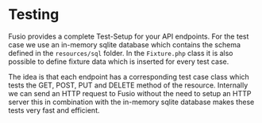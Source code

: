 
# Testing

Fusio provides a complete Test-Setup for your API endpoints. For the test case
we use an in-memory sqlite database which contains the schema defined in the
`resources/sql` folder. In the `Fixture.php` class it is also possible to define
fixture data which is inserted for every test case.

The idea is that each endpoint has a corresponding test case class which tests
the GET, POST, PUT and DELETE method of the resource. Internally we can send an 
HTTP request to Fusio without the need to setup an HTTP server this in 
combination with the in-memory sqlite database makes these tests very fast and 
efficient.
